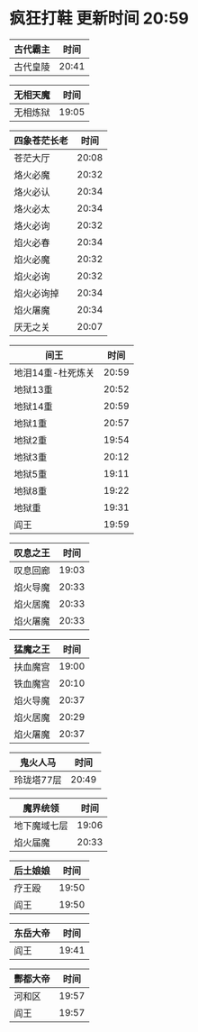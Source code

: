 # 疯狂打鞋 更新时间 20:59

| 古代霸主   | 时间    |
|--------|-------|
| 古代皇陵 | 20:41 |

| 无相天魔   | 时间    |
|--------|-------|
| 无相炼狱 | 19:05 |

| 四象苍茫长老   | 时间    |
|--------|-------|
| 苍茫大厅 | 20:08 |
| 烙火必魔 | 20:32 |
| 烙火必认 | 20:34 |
| 烙火必太 | 20:34 |
| 烙火必询 | 20:32 |
| 焰火必春 | 20:34 |
| 焰火必魔 | 20:32 |
| 焰火必询 | 20:32 |
| 焰火必询掉 | 20:34 |
| 焰火屠魔 | 20:34 |
| 厌无之关 | 20:07 |

| 间王   | 时间    |
|--------|-------|
| 地泪14重-杜死炼关 | 20:59 |
| 地狱13重 | 20:52 |
| 地狱14重 | 20:59 |
| 地狱1重 | 20:57 |
| 地狱2重 | 19:54 |
| 地狱3重 | 20:12 |
| 地狱5重 | 19:11 |
| 地狱8重 | 19:22 |
| 地狱重 | 19:31 |
| 阎王 | 19:59 |

| 叹息之王   | 时间    |
|--------|-------|
| 叹息回廊 | 19:03 |
| 焰火导魔 | 20:33 |
| 焰火居魔 | 20:33 |
| 焰火屠魔 | 20:33 |

| 猛魔之王   | 时间    |
|--------|-------|
| 扶血魔宫 | 19:00 |
| 铁血魔宫 | 20:10 |
| 焰火导魔 | 20:37 |
| 焰火居魔 | 20:29 |
| 焰火屠魔 | 20:37 |

| 鬼火人马   | 时间    |
|--------|-------|
| 玲珑塔77层 | 20:49 |

| 魔界统领   | 时间    |
|--------|-------|
| 地下魔域七层 | 19:06 |
| 焰火届魔 | 20:33 |

| 后土娘娘   | 时间    |
|--------|-------|
| 疗王殴 | 19:50 |
| 阎王 | 19:50 |

| 东岳大帝   | 时间    |
|--------|-------|
| 阎王 | 19:41 |

| 酆都大帝   | 时间    |
|--------|-------|
| 河和区 | 19:57 |
| 阎王 | 19:57 |